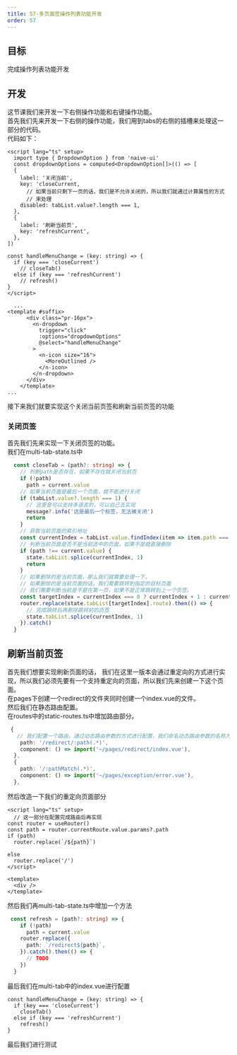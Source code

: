 ```yaml
---
title: 57-多页面签操作列表功能开发
order: 57
---
```


<a name="n7aFt"></a>
## 目标
完成操作列表功能开发
<a name="ZrtcL"></a>
## 开发
这节课我们来开发一下右侧操作功能和右键操作功能。<br />首先我们先来开发一下右侧的操作功能，我们用到tabs的右侧的插槽来处理这一部分的代码。<br />代码如下：
```vue
<script lang="ts" setup>
  import type { DropdownOption } from 'naive-ui'
  const dropdownOptions = computed<DropdownOption[]>(() => [
  {
    label: '关闭当前',
    key: 'closeCurrent,
      // 如果当前只剩下一页的话，我们是不允许关闭的，所以我们就通过计算属性的方式
      // 来处理
    disabled: tabList.value?.length === 1,
  },
  {
    label: '刷新当前页',
    key: 'refreshCurrent',
  },
])

const handleMenuChange = (key: string) => {
  if (key === 'closeCurrent')
    // closeTab()
  else if (key === 'refreshCurrent')
    // refresh()
}
</script>

  ...
<template #suffix>
      <div class="pr-16px">
        <n-dropdown
          trigger="click"
          :options="dropdownOptions"
          @select="handleMenuChange"
        >
          <n-icon size="16">
            <MoreOutlined />
          </n-icon>
        </n-dropdown>
      </div>
    </template>
...
```

接下来我们就要实现这个关闭当前页签和刷新当前页签的功能

<a name="EPKTk"></a>
### 关闭页签
首先我们先来实现一下关闭页签的功能。<br />我们在multi-tab-state.ts中
```typescript
  const closeTab = (path?: string) => {
    // 判断path是否存在，如果不存在就关闭当前页
    if (!path)
      path = current.value
    // 如果当前页面是最后一个页面，就不能进行关闭
    if (tabList.value?.length === 1) {
      // 这里是可以支持多语言的，可以自己去实现
      message?.info('这是最后一个标签，无法被关闭')
      return
    }
    // 获取当前页面的索引地址
    const currentIndex = tabList.value.findIndex(item => item.path === path)
    // 判断当前页面是否不是当前选中的页面，如果不是就直接删除
    if (path !== current.value) {
      state.tabList.splice(currentIndex, 1)
      return
    }
    // 如果删除的是当前页面，那么我们就需要处理一下，
    // 如果删除的是当前页面的话，我们需要跳转到指定的目标页面
    // 我们需要判断当前是不是在第一页，如果不是正常跳转到上一个页签。
    const targetIndex = currentIndex === 0 ? currentIndex + 1 : currentIndex - 1
    router.replace(state.tabList[targetIndex].route).then(() => {
      // 完成跳转后再删除跳转前的页签
      state.tabList.splice(currentIndex, 1)
    }).catch()
  }

```
<a name="SjTP6"></a>
### 
<a name="MX9L4"></a>
## 刷新当前页签
首先我们想要实现刷新页面的话， 我们在这里一版本会通过重定向的方式进行实现，所以我们必须先要有一个支持重定向的页面，所以我们先来创建一下这个页面。<br />在pages下创建一个redirect的文件夹同时创建一个index.vue的文件。<br />然后我们在静态路由配置。<br />在routes中的static-routes.ts中增加路由部分。
```typescript
 {
   // 我们配置一个路由，通过动态路由参数的方式进行配置，我们命名动态路由参数的名称为path
    path: '/redirect/:path(.*)',
    component: () => import('~/pages/redirect/index.vue'),
  },
  {
    path: '/:pathMatch(.*)',
    component: () => import('~/pages/exception/error.vue'),
  },
```
然后改造一下我们的重定向页面部分
```vue
<script lang="ts" setup>
  // 这一部分在配置完成路由后再实现
const router = useRouter()
const path = router.currentRoute.value.params?.path
if (path)
  router.replace(`/${path}`)

else
  router.replace('/')
</script>

<template>
  <div />
</template>

```

然后我们再multi-tab-state.ts中增加一个方法
```typescript
 const refresh = (path?: string) => {
    if (!path)
      path = current.value
    router.replace({
      path: `/redirect${path}`,
    }).catch().then(() => {
      // TODO
    })
  }
```
最后我们在multi-tab中的index.vue进行配置
```vue
const handleMenuChange = (key: string) => {
  if (key === 'closeCurrent')
    closeTab()
  else if (key === 'refreshCurrent')
    refresh()
}
```
最后我们进行测试
